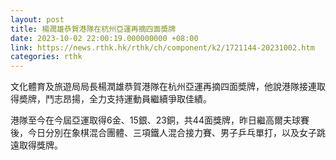 ```yaml
---
layout: post
title: 楊潤雄恭賀港隊在杭州亞運再摘四面奬牌
date: 2023-10-02 22:00:19.000000000 +08:00
link: https://news.rthk.hk/rthk/ch/component/k2/1721144-20231002.htm
categories: rthk
---
```


文化體育及旅遊局局長楊潤雄恭賀港隊在杭州亞運再摘四面奬牌，他說港隊接連取得奬牌，鬥志昂揚，全力支持運動員繼續爭取佳績。

港隊至今在今屆亞運取得6金、15銀、23銅，共44面獎牌，昨日繼高爾夫球賽後，今日分別在象棋混合團體、三項鐵人混合接力賽、男子乒乓單打，以及女子跳遠取得獎牌。
